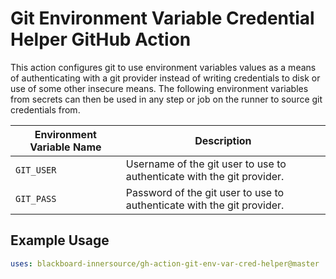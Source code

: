 # Git Environment Variable Credential Helper GitHub Action

This action configures git to use environment variables values as a means of authenticating with a git provider instead of writing credentials to disk or use of some other insecure means. The following environment variables from secrets can then be used in any step or job on the runner to source git credentials from.

| Environment Variable Name | Description |
|---------------------------|-------------|
| `GIT_USER` | Username of the git user to use to authenticate with the git provider. |
| `GIT_PASS` | Password of the git user to use to authenticate with the git provider. |

## Example Usage

```yaml
uses: blackboard-innersource/gh-action-git-env-var-cred-helper@master
```
